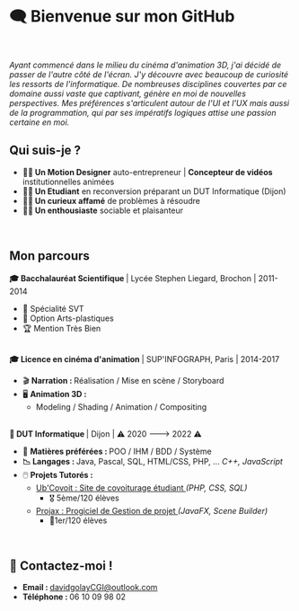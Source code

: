 <h1>🗨️ Bienvenue sur mon GitHub</h1></br>


<p align="left">
<i>Ayant commencé dans le milieu du cinéma d'animation 3D, j'ai décidé de passer de l'autre côté de l'écran. J'y découvre avec beaucoup de curiosité les ressorts de l'informatique. De nombreuses disciplines couvertes par ce domaine aussi vaste que captivant, génère en moi de nouvelles perspectives. Mes préférences s'articulent autour de l'UI et l'UX mais aussi de la programmation, qui par ses impératifs logiques attise une passion certaine en moi.
</i>
</p>

<h2>Qui suis-je ?</h2>
<ul>
    <li><b> 🧑‍🎨 Un Motion Designer</b> auto-entrepreneur  | <b>Concepteur de vidéos</b> institutionnelles animées</li>
    <li><b> 🧑‍🎓 Un Etudiant</b> en reconversion préparant un DUT Informatique (Dijon)</li>
    <li> <b>🧑‍🔬 Un curieux affamé</b> de problèmes à résoudre</li>
    <li> <b>🧑‍🚀 Un enthousiaste</b> sociable et plaisanteur</li>
</ul>

</br>

<h2>Mon parcours</h2>
<b> 🎓 Bacchalauréat Scientifique </b> | Lycée Stephen Liegard, Brochon | 2011-2014
    <ul>
      <li> 🌱 Spécialité SVT</li>
      <li> 🎨 Option Arts-plastiques</li>
      <li> 🏆 Mention Très Bien</li>
    </ul>
</br>
<b> 🎓 Licence en cinéma d'animation </b> | SUP'INFOGRAPH, Paris | 2014-2017
    <ul>
        <li> 🎬 <b> Narration : </b> Réalisation / Mise en scène / Storyboard </li>
        <li> 🖥️ <b>Animation 3D : </b>  
          <ul>
            <li>Modeling / Shading / Animation / Compositing</li>
          </ul>
        </li>    
    </ul>
</br>
<b> 🔄 DUT Informatique </b> | Dijon | ⚠️ 2020 ---> 2022 ⚠️
<ul>
    <li> 🖤 <b> Matières préférées : </b> POO / IHM / BDD / Système </li>
    <li> <b> 📉 Langages : </b> Java, Pascal, SQL, HTML/CSS, PHP,  ...  <i> C++, JavaScript </i>
    <li> 🖱️ <b> Projets Tutorés : </b>  
      <ul>
          <li><a href="https://github.com/davidgolay/Ub-Covoit"> Ub'Covoit :  Site de covoiturage étudiant </a><i>(PHP, CSS, SQL)</i>
             <ul>
                  <li> 🎖️ 5ème/120 élèves</li>
             </ul>    
          </li>
          <li><a href="https://github.com/dept-info-iut-dijon/2020-2021_PTS2_A1-1">Projax :  Progiciel de Gestion de projet </a><i>(JavaFX, Scene Builder)</i> 
              <ul>
                <li> 🥇1er/120 élèves </li>
              </ul>
          </li> 
      </ul>
</ul>


</br>

<h2> 📱 Contactez-moi !</h2>
<ul>
    <li><b>Email : </b> <a href = "davidgolayCGI@outlook.com">davidgolayCGI@outlook.com</a></li>
    <li><b>Téléphone : </b> 06 10 09 98 02 </li>
</ul>





